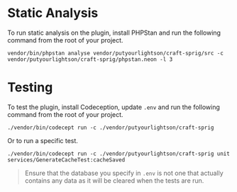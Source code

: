 # Static Analysis

To run static analysis on the plugin, install PHPStan and run the following command from the root of your project.

    vendor/bin/phpstan analyse vendor/putyourlightson/craft-sprig/src -c vendor/putyourlightson/craft-sprig/phpstan.neon -l 3

# Testing

To test the plugin, install Codeception, update `.env` and run the following command from the root of your project.

    ./vendor/bin/codecept run -c ./vendor/putyourlightson/craft-sprig

Or to run a specific test.

    ./vendor/bin/codecept run -c ./vendor/putyourlightson/craft-sprig unit services/GenerateCacheTest:cacheSaved

> Ensure that the database you specify in `.env` is not one that actually contains any data as it will be cleared when the tests are run. 
